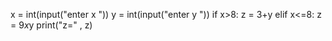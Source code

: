 
x = int(input("enter x "))
y = int(input("enter y "))
if x>8:
  z = 3+y
elif x<=8:
  z = 9*x*y
print("z=" , z)
